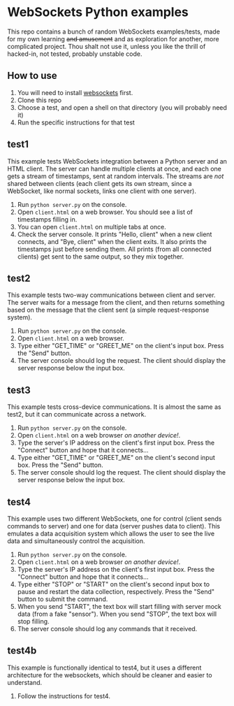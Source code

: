 # WebSockets Python examples

This repo contains a bunch of random WebSockets examples/tests, made for my own learning ~~and amusement~~ and as exploration for another, more complicated project. Thou shalt not use it, unless you like the thrill of hacked-in, not tested, probably unstable code.

## How to use

1. You will need to install [websockets](https://github.com/aaugustin/websockets) first.
1. Clone this repo
1. Choose a test, and open a shell on that directory (you will probably need it)
1. Run the specific instructions for that test

## test1

This example tests WebSockets integration between a Python server and an HTML client. The server can handle multiple clients at once, and each one gets a stream of timestamps, sent at random intervals. The streams are _not_ shared between clients (each client gets its own stream, since a WebSocket, like normal sockets, links one client with one server).

1. Run `python server.py` on the console.
1. Open `client.html` on a web browser. You should see a list of timestamps filling in.
1. You can open `client.html` on multiple tabs at once.
1. Check the server console. It prints "Hello, client" when a new client connects, and "Bye, client" when the client exits. It also prints the timestamps just before sending them. All prints (from all connected clients) get sent to the same output, so they mix together.

## test2

This example tests two-way communications between client and server. The server waits for a message from the client, and then returns something based on the message that the client sent (a simple request-response system).

1. Run `python server.py` on the console.
1. Open `client.html` on a web browser.
1. Type either "GET\_TIME" or "GREET\_ME" on the client's input box. Press the "Send" button.
1. The server console should log the request. The client should display the server response below the input box.

## test3

This example tests cross-device communications. It is almost the same as test2, but it can communicate across a network.

1. Run `python server.py` on the console.
1. Open `client.html` on a web browser _on another device!_.
1. Type the server's IP address on the client's first input box. Press the "Connect" button and hope that it connects...
1. Type either "GET\_TIME" or "GREET\_ME" on the client's second input box. Press the "Send" button.
1. The server console should log the request. The client should display the server response below the input box.

## test4

This example uses two different WebSockets, one for control (client sends commands to server) and one for data (server pushes data to client). This emulates a data acquisition system which allows the user to see the live data and simultaneously control the acquisition.

1. Run `python server.py` on the console.
1. Open `client.html` on a web browser _on another device!_.
1. Type the server's IP address on the client's first input box. Press the "Connect" button and hope that it connects...
1. Type either "STOP" or "START" on the client's second input box to pause and restart the data collection, respectively. Press the "Send" button to submit the command.
1. When you send "START", the text box will start filling with server mock data (from a fake "sensor"). When you send "STOP", the text box will stop filling.
1. The server console should log any commands that it received.

## test4b

This example is functionally identical to test4, but it uses a different architecture for the websockets, which should be cleaner and easier to understand.

1. Follow the instructions for test4.
